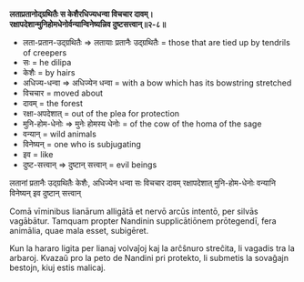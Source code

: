 **लताप्रतानोद्ग्रथितैः स केशैरधिज्यधन्वा विचचार दावम्।**  
**रक्षापदेशान्मुनिहोमधेनोर्वन्यान्विनेष्यन्निव दुष्टसत्त्वान्॥२-८॥**

*   लता-प्रतान-उद्ग्रथितैः => लतायाः प्रतानैः उद्ग्रथितैः = those that are tied up by tendrils of creepers
*   सः = he dilipa
*   केशैः = by hairs
*   अधिज्य-धन्वा => अधिज्येन धन्वा = with a bow which has its bowstring stretched
*   विचचार = moved about
*   दावम् = the forest
*   रक्षा-अपदेशात् = out of the plea for protection
*   मुनि-होम-धेनोः => मुनेः होमस्य धेनोः = of the cow of the homa of the sage 
*   वन्यान् = wild animals
*   विनेष्यन् = one who is subjugating
*   इव = like
*   दुष्ट-सत्त्वान् => दुष्टान् सत्त्वान् = evil beings

लतानां प्रतानैः उद्ग्रथितैः केशैः, अधिज्येन धन्वा सः विचचार दावम् रक्षापदेशात् मुनि-होम-धेनोः वन्यानि विनेष्यन् इव दुष्टान् सत्त्वान्

Comā vīminibus lianārum alligātā et nervō arcūs intentō, per silvās vagābātur. Tamquam propter Nandinin supplicātiōnem prōtegendī, fera animālia, quae mala esset, subigēret.

Kun la hararo ligita per lianaj volvaĵoj kaj la arĉŝnuro streĉita, li vagadis tra la arbaroj. Kvazaŭ pro la peto de Nandini pri protekto, li submetis la sovaĝajn bestojn, kiuj estis malicaj.